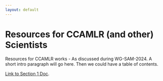 ```yaml
---
layout: default
---
```


# Resources for CCAMLR (and other) Scientists

Resources for CCAMLR works - As discussed during WG-SAM-2024.
A short intro paragraph will go here. Then we could have a table of contents.

[Link to Section 1 Doc](./section-1-doc.html).